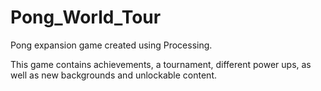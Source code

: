# Pong_World_Tour
Pong expansion game created using Processing.

This game contains achievements, a tournament, different power ups, as well as new backgrounds and unlockable content.
